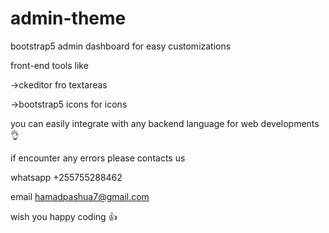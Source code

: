 # admin-theme
bootstrap5 admin dashboard for easy customizations

front-end tools like

->ckeditor fro textareas

->bootstrap5 icons for icons

you can easily integrate with any backend language for web developments 👌

if encounter any errors please contacts us

whatsapp +255755288462

email hamadpashua7@gmail.com

wish you happy coding 👍
